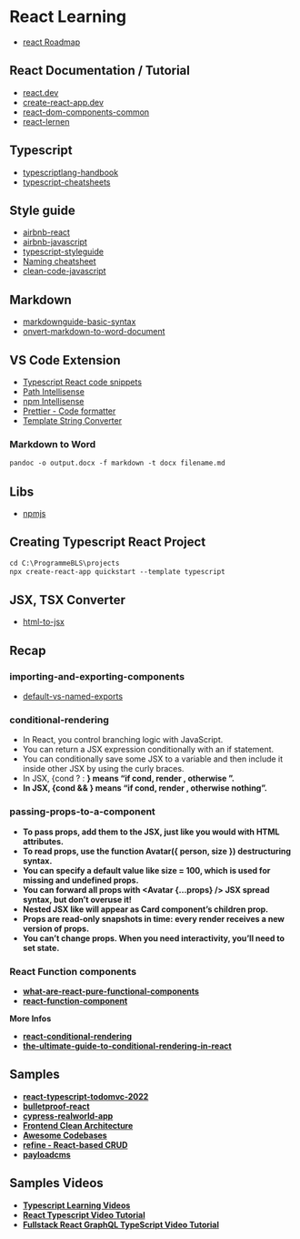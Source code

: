 
# React Learning

- [react Roadmap](https://roadmap.sh/react)

## React Documentation / Tutorial

- [react.dev](https://react.dev/learn/describing-the-ui)
- [create-react-app.dev](https://create-react-app.dev/docs/adding-typescript/)
- [react-dom-components-common](https://react.dev/reference/react-dom/components/common)
- [react-lernen](https://github.com/manuelbieh/react-lernen)

## Typescript

- [typescriptlang-handbook](https://www.typescriptlang.org/docs/handbook/intro.html)
- [typescript-cheatsheets](https://github.com/typescript-cheatsheets/react#reacttypescript-cheatsheets) 

## Style guide

- [airbnb-react](https://github.com/airbnb/javascript/tree/master/react#airbnb-reactjsx-style-guide)
- [airbnb-javascript](https://github.com/airbnb/javascript#airbnb-javascript-style-guide-)
- [typescript-styleguide](https://basarat.gitbook.io/typescript/styleguide)
- [Naming cheatsheet](https://github.com/kettanaito/naming-cheatsheet)
- [clean-code-javascript](https://github.com/ryanmcdermott/clean-code-javascript)

## Markdown

- [markdownguide-basic-syntax](https://www.markdownguide.org/basic-syntax/)
- [onvert-markdown-to-word-document](https://mrjoe.uk/convert-markdown-to-word-document/)

## VS Code Extension

- [Typescript React code snippets](https://marketplace.visualstudio.com/items?itemName=infeng.vscode-react-typescript)
- [Path Intellisense](https://marketplace.visualstudio.com/items?itemName=christian-kohler.path-intellisense)
- [npm Intellisense](https://marketplace.visualstudio.com/items?itemName=christian-kohler.npm-intellisense)
- [Prettier - Code formatter](https://marketplace.visualstudio.com/items?itemName=esbenp.prettier-vscode)
- [Template String Converter](https://marketplace.visualstudio.com/items?itemName=meganrogge.template-string-converter)

### Markdown to Word

```ps  
pandoc -o output.docx -f markdown -t docx filename.md
```

## Libs

- [npmjs](https://www.npmjs.com/)


## Creating Typescript React Project

```ps  
cd C:\ProgrammeBLS\projects
npx create-react-app quickstart --template typescript
```

## JSX, TSX Converter

- [html-to-jsx](https://transform.tools/html-to-jsx)


## Recap

### importing-and-exporting-components

- [default-vs-named-exports](https://react.dev/learn/importing-and-exporting-components#default-vs-named-exports)

### conditional-rendering

- In React, you control branching logic with JavaScript.
- You can return a JSX expression conditionally with an if statement.
- You can conditionally save some JSX to a variable and then include it inside other JSX by using the curly braces.
- In JSX, {cond ? <A /> : <B />} means “if cond, render <A />, otherwise <B />”.
- In JSX, {cond && <A />} means “if cond, render <A />, otherwise nothing”.

### passing-props-to-a-component

- To pass props, add them to the JSX, just like you would with HTML attributes.
- To read props, use the function Avatar({ person, size }) destructuring syntax.
- You can specify a default value like size = 100, which is used for missing and undefined props.
- You can forward all props with <Avatar {...props} /> JSX spread syntax, but don’t overuse it!
- Nested JSX like <Card><Avatar /></Card> will appear as Card component’s children prop.
- Props are read-only snapshots in time: every render receives a new version of props.
- You can’t change props. When you need interactivity, you’ll need to set state.

### React Function components

- [what-are-react-pure-functional-components](https://blog.logrocket.com/what-are-react-pure-functional-components/)
- [react-function-component](https://www.robinwieruch.de/react-function-component/)

More Infos 

- [react-conditional-rendering](https://refine.dev/blog/react-conditional-rendering/#introduction)
- [the-ultimate-guide-to-conditional-rendering-in-react](https://blog.bitsrc.io/the-ultimate-guide-to-conditional-rendering-in-react-1-3f3a436c0374)

## Samples

- [react-typescript-todomvc-2022](https://github.com/laststance/react-typescript-todomvc-2022)
- [bulletproof-react](https://github.com/alan2207/bulletproof-react)
- [cypress-realworld-app](https://github.com/cypress-io/cypress-realworld-app)
- [Frontend Clean Architecture](https://github.com/bespoyasov/frontend-clean-architecture)
- [Awesome Codebases](https://github.com/alan2207/awesome-codebases)
- [refine - React-based CRUD](https://github.com/refinedev/refine)
- [payloadcms](https://payloadcms.com/)

## Samples Videos

- [Typescript Learning Videos](https://www.youtube.com/@basarat)
- [React Typescript Video Tutorial](https://www.youtube.com/watch?v=Z5iWr6Srsj8)
- [Fullstack React GraphQL TypeScript Video Tutorial](https://www.youtube.com/watch?v=I6ypD7qv3Z8https://www.youtube.com/watch?v=I6ypD7qv3Z8)
